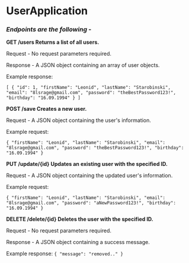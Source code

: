 # UserApplication

### _Endpoints are the following -_

**GET /users
Returns a list of all users.**

Request - No request parameters required.

Response - A JSON object containing an array of user objects.

Example response:

`[
{
"id": 1,
"firstName": "Leonid",
"lastName": "Starobinski",
"email": "8lsrage@gmail.com",
"password": "theBestPassword123!",
"birthday": "16.09.1994"
}
]`

**POST /save
Creates a new user.**

Request - A JSON object containing the user's information.

Example request:

`{
"firstName": "Leonid",
"lastName": "Starobinski",
"email": "8lsrage@gmail.com",
"password": "theBestPassword123!",
"birthday": "16.09.1994"
}`

**PUT /update/{id}
Updates an existing user with the specified ID.**

Request - A JSON object containing the updated user's information.

Example request:

`{
"firstName": "Leonid",
"lastName": "Starobinski",
"email": "8lsrage@gmail.com",
"password": "aNewPassword123!",
"birthday": "16.09.1994"
}`

**DELETE /delete/{id} Deletes the user with the specified ID.**

Request - No request parameters required.

Response - A JSON object containing a success message.

Example response:
`{
"message": "removed.."
}`



